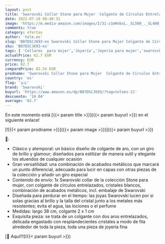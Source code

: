 ```yaml
---
layout: post
title: 'Swarovski Collar Stone para Mujer  Colgante de Círculos Entrelazados  Combinación de Acabados Metálicos  Colección Stone de Swarovski'
date: 2022-07-18 08:40:31
image: 'https://m.media-amazon.com/images/I/31-z1mHnbsL._SL500_._SL400_.jpg'
comments: true
category: ofertas
author: 'tole.es'
slug: 'B07DSCJ693-es Swarovski Collar Stone para Mujer Colgante de Círculos...'
sku: 'B07DSCJ693-es'
tags: [ 'Collares  para mujer','Joyería','Joyería para mujer','swarovski','🇪🇸', ]
actualPrice: 62.7 EUR
currency: EUR
price: 62.7
comparePrice: 82.54 EUR
prodname: 'Swarovski Collar Stone para Mujer  Colgante de Círculos Entrelazados  Combinación de Acabados Metálicos  Colección Stone de Swarovski'
country: 'es'
flag: '🇪🇸'
brand: 'Swarovski'
buyurl: 'https://www.amazon.es/dp/B07DSCJ693/?tag=tolees-21'
descuento: '24.04'
average: '62.7'
---
```


En este momento está [{{< param title >}}]({{< param buyurl >}}) en el siguiente enlace!

[![{{< param prodname >}}]({{< param image >}})]({{< param buyurl >}})

🔎:

- Clásico y atemporal: un básico diseño de colgante de aro, con un giro de brillo y glamour; diseñados para estilizar de manera sutil y elegante los atuendos de cualquier ocasión
- Gran versatilidad: una combinación de acabados metálicos que marcará un punto diferencial, adecuado para lucir en capas con otras piezas de la colección y añadir un giro especial
- Contenido de envío: 1x Swarovski collar de la colección Stone para mujer, con colgante de círculos entrelazados, cristales blancos, combinación de acabados metálicos, incl. embalaje de Swarovski
- Diseñada para perdurar en el tiempo: las joyas Swarovski lucen por si solas gracias al brillo y la talla del cristal junto a los metales más resistentes; evita el agua, las lociones o el perfume
- Medidas: largo 38 cm, colgante 2 x 1 cm
- Exquisita pieza: se trata de un colgante con dos aros entrelazados, delicada engastado con resplandecientes cristales a modo de fila alrededor de toda la pieza, toda una pieza de joyería fina

[🛒 Aquí!!!]({{< param buyurl >}})
